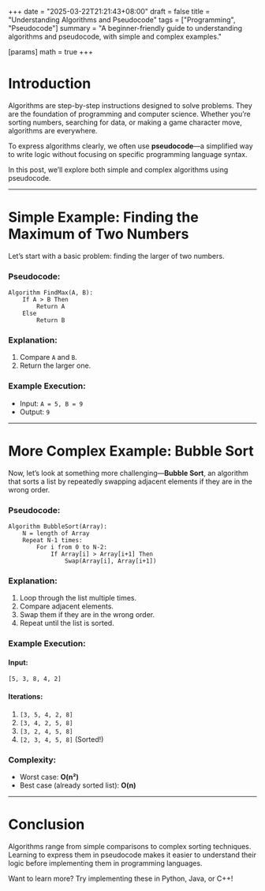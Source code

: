 +++
date = "2025-03-22T21:21:43+08:00"
draft = false
title = "Understanding Algorithms and Pseudocode"
tags = ["Programming", "Pseudocode"]
summary = "A beginner-friendly guide to understanding algorithms and pseudocode, with simple and complex examples."

[params]
math = true
+++


# Introduction

Algorithms are step-by-step instructions designed to solve problems. They are the foundation of programming and computer science. Whether you’re sorting numbers, searching for data, or making a game character move, algorithms are everywhere.

To express algorithms clearly, we often use **pseudocode**—a simplified way to write logic without focusing on specific programming language syntax.

In this post, we’ll explore both simple and complex algorithms using pseudocode.

---

# Simple Example: Finding the Maximum of Two Numbers

Let’s start with a basic problem: finding the larger of two numbers.

### **Pseudocode**:

```plaintext
Algorithm FindMax(A, B):
    If A > B Then
        Return A
    Else
        Return B
```

### **Explanation**:

1. Compare `A` and `B`.
2. Return the larger one.

### **Example Execution**:

- Input: `A = 5, B = 9`
- Output: `9`

---

# More Complex Example: Bubble Sort

Now, let’s look at something more challenging—**Bubble Sort**, an algorithm that sorts a list by repeatedly swapping adjacent elements if they are in the wrong order.

### **Pseudocode**:

```plaintext
Algorithm BubbleSort(Array):
    N = length of Array
    Repeat N-1 times:
        For i from 0 to N-2:
            If Array[i] > Array[i+1] Then
                Swap(Array[i], Array[i+1])
```

### **Explanation**:

1. Loop through the list multiple times.
2. Compare adjacent elements.
3. Swap them if they are in the wrong order.
4. Repeat until the list is sorted.

### **Example Execution**:

#### Input:

`[5, 3, 8, 4, 2]`

#### Iterations:

1. `[3, 5, 4, 2, 8]`
2. `[3, 4, 2, 5, 8]`
3. `[3, 2, 4, 5, 8]`
4. `[2, 3, 4, 5, 8]` (Sorted!)

### **Complexity**:

- Worst case: **O(n²)**
- Best case (already sorted list): **O(n)**

---

# Conclusion

Algorithms range from simple comparisons to complex sorting techniques. Learning to express them in pseudocode makes it easier to understand their logic before implementing them in programming languages.

Want to learn more? Try implementing these in Python, Java, or C++!

